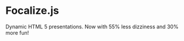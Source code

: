 Focalize.js
===========

Dynamic HTML 5 presentations. Now with 55% less dizziness and 30% more fun!




 
